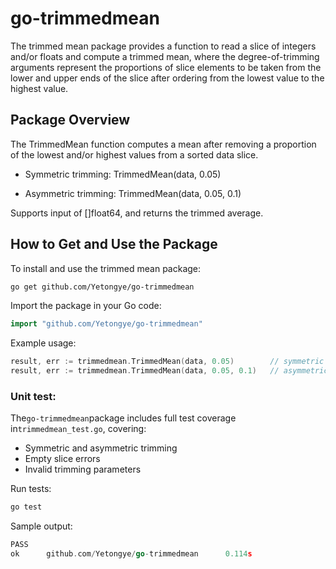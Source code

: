 # go-trimmedmean

The trimmed mean package provides a function to read a slice of integers and/or floats and compute a trimmed mean, where the degree-of-trimming arguments represent the proportions of slice elements to be taken from the lower and upper ends of the slice after ordering from the lowest value to the highest value. 

## Package Overview 

The TrimmedMean function computes a mean after removing a proportion of the lowest and/or highest values from a sorted data slice.

- Symmetric trimming: TrimmedMean(data, 0.05)

- Asymmetric trimming: TrimmedMean(data, 0.05, 0.1)

Supports input of []float64, and returns the trimmed average.

## How to Get and Use the Package

To install and use the trimmed mean package:

```bash 
go get github.com/Yetongye/go-trimmedmean
```


Import the package in your Go code:

```go 
import "github.com/Yetongye/go-trimmedmean"
```


Example usage:

```go 
result, err := trimmedmean.TrimmedMean(data, 0.05)        // symmetric
result, err := trimmedmean.TrimmedMean(data, 0.05, 0.1)   // asymmetric
```

### Unit test:

The`go-trimmedmean`package includes full test coverage in`trimmedmean_test.go`, covering:

- Symmetric and asymmetric trimming
- Empty slice errors
- Invalid trimming parameters

Run tests:

```bash 
go test
```

Sample output:

```go 
PASS
ok      github.com/Yetongye/go-trimmedmean      0.114s
```
